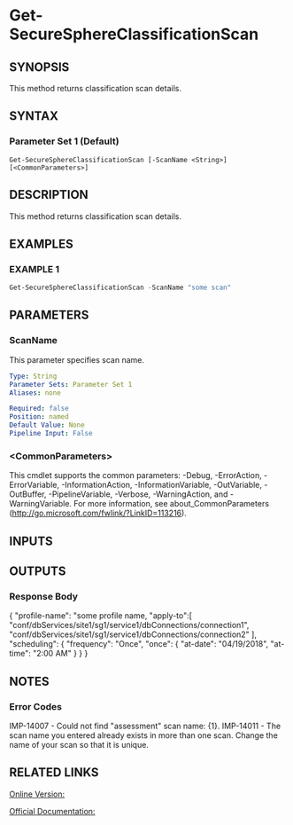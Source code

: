 ﻿# Get-SecureSphereClassificationScan

## SYNOPSIS
This method returns classification scan details.

## SYNTAX

### Parameter Set 1 (Default)
```
Get-SecureSphereClassificationScan [-ScanName <String>] [<CommonParameters>]
```

## DESCRIPTION
This method returns classification scan details.

## EXAMPLES

### EXAMPLE 1

```powershell
Get-SecureSphereClassificationScan -ScanName "some scan"
```

## PARAMETERS

### ScanName
This parameter specifies scan name.

```yaml
Type: String
Parameter Sets: Parameter Set 1
Aliases: none

Required: false
Position: named
Default Value: None
Pipeline Input: False
```

### \<CommonParameters\>
This cmdlet supports the common parameters: -Debug, -ErrorAction, -ErrorVariable, -InformationAction, -InformationVariable, -OutVariable, -OutBuffer, -PipelineVariable, -Verbose, -WarningAction, and -WarningVariable. For more information, see about_CommonParameters (http://go.microsoft.com/fwlink/?LinkID=113216).

## INPUTS

## OUTPUTS

### Response Body
{
"profile-name": "some profile name,
"apply-to":[
"conf/dbServices/site1/sg1/service1/dbConnections/connection1",
"conf/dbServices/site1/sg1/service1/dbConnections/connection2"
],
"scheduling": {
"frequency": "Once",
"once": {
"at-date": "04/19/2018",
"at-time": "2:00 AM"
}
}
}

## NOTES

### Error Codes
IMP-14007 - Could not find "assessment" scan name: {1}.
IMP-14011 - The scan name you entered already exists in more than one scan. Change the name of your scan so that it is unique.

## RELATED LINKS

[Online Version:](https://github.com/akshinmustafayev/SecureSpherePS/tree/master/Documentation)

[Official Documentation:](https://docs.imperva.com/bundle/v13.6-api-reference-guide/page/70890.htm)



